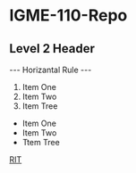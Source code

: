 # IGME-110-Repo

## Level 2 Header

--- Horizantal Rule ---

1. Item One
2. Item Two
3. Item Tree

- Item One
- Item Two
- Ttem Tree

[RIT](https://www.rit.edu/)
